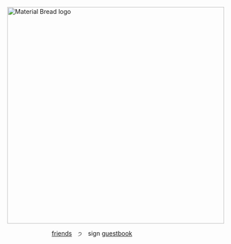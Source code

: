 <p align="left">
    <img width="500" src="https://media.discordapp.net/attachments/1028662831094173707/1220605292488949831/Untitled53_20240322132814.png?ex=660f8c43&is=65fd1743&hm=d0c744bd43a0638a16237622c2ddd0118e48b7834863be520b74b265468447d9&" alt="Material Bread logo">
</p>

⠀⠀⠀⠀⠀⠀⠀⠀⠀⠀[friends](https://rentry.co/akapatients) ⠀੭⠀ sign [guestbook](https://zheathbed.123guestbook.com/) 
